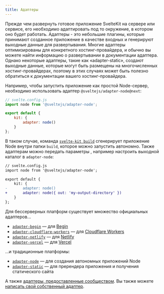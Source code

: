 ```yaml
---
title: Адаптеры
---
```


Прежде чем развернуть готовое приложение SvelteKit на сервере или сервисе, его необходимо адаптировать под то окружение, в котором оно будет работать. Адаптеры - это небольшие плагины, которые принимают созданное приложение в качестве входных и генерируют выходные данные для развертывания. Многие адаптеры оптимизированы для конкретного хостинг-провайдера, и обычно вы можете найти информацию о развертывании в документации адаптера. Однако некоторые адаптеры, такие как «adapter-static», создают выходные данные, которые могут быть размещены на многочисленных хостинг-провайдерах, поэтому в этих случаях может быть полезно обратиться к документации вашего хостинг-провайдера.

Например, чтобы запустить приложение как простой Node-сервер, необходимо использовать адаптер `@sveltejs/adapter-node@next`:

```js
// svelte.config.js
import node from '@sveltejs/adapter-node';

export default {
	kit: {
		adapter: node()
	}
};
```

В таком случае, команда [`svelte-kit build`](#svelte-kit-cli-svelte-kit-build) сгенерирует приложение Node внутри папки `build`, которое можно запустить автономно. Также адаптерам можно передать параметры , например настроить выходной каталог в `adapter-node`:

```diff
// svelte.config.js
import node from '@sveltejs/adapter-node';

export default {
	kit: {
-		adapter: node()
+		adapter: node({ out: 'my-output-directory' })
	}
};
```

Для бессерверных платформ существует множество официальных адаптеров...

- [`adapter-begin`](https://github.com/sveltejs/kit/tree/master/packages/adapter-begin) — для [Begin](https://begin.com)
- [`adapter-cloudflare-workers`](https://github.com/sveltejs/kit/tree/master/packages/adapter-cloudflare-workers) — для [Cloudflare Workers](https://developers.cloudflare.com/workers/)
- [`adapter-netlify`](https://github.com/sveltejs/kit/tree/master/packages/adapter-netlify) — для [Netlify](https://netlify.com)
- [`adapter-vercel`](https://github.com/sveltejs/kit/tree/master/packages/adapter-vercel) — для [Vercel](https://vercel.com)

...и традиционные платформы:

- [`adapter-node`](https://github.com/sveltejs/kit/tree/master/packages/adapter-node) — для создания автономных приложений Node
- [`adapter-static`](https://github.com/sveltejs/kit/tree/master/packages/adapter-static) — для пререндера приложения и получения статического сайта

А также [адаптеры, предоставленные сообществом](https://github.com/sveltejs/integrations#sveltekit-adapters). Вы также можете [написать свой собственный адаптер](#napisanie-adaptera).
